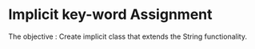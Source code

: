 
# Implicit key-word Assignment

The objective : Create implicit class that extends the String functionality.
